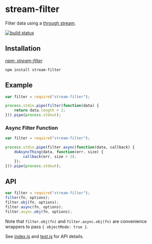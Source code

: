 # stream-filter

Filter data using a [through stream](https://github.com/rvagg/through2).

[![build status](https://img.shields.io/travis/parshap/node-stream-filter.svg)](https://travis-ci.org/parshap/node-stream-filter)

## Installation

[npm: *stream-filter*](https://www.npmjs.com/package/stream-filter)

```
npm install stream-filter
```

## Example

```js
var filter = require("stream-filter");

process.stdin.pipe(filter(function(data) {
	return data.length > 2;
})).pipe(process.stdout);
```

### Async Filter Function

```js
var filter = require("stream-filter");

process.stdin.pipe(filter.async(function(data, callback) {
	doAsyncThing(data, function(err, size) {
		callback(err, size > 2);
	});
})).pipe(process.stdout);
```

## API

```js
var filter = require("stream-filter");
filter(fn, options);
filter.obj(fn, options);
filter.async(fn, options);
filter.async.obj(fn, options);
```

Note that `filter.obj(fn)` and `filter.async.obj(fn)` are convenience
wrappers to pass `{ objectMode: true }`.

See [index.js](./index.js) and [test.js](./test.js) for API details.
